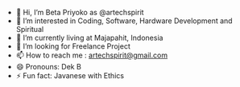 - 👋 Hi, I’m Beta Priyoko as @artechspirit
- 👀 I’m interested in Coding, Software, Hardware Development and Spiritual
- 🌱 I’m currently living at Majapahit, Indonesia
- 💞️ I’m looking for Freelance Project
- 📫 How to reach me : artechspirit@gmail.com
- 😄 Pronouns: Dek B
- ⚡ Fun fact: Javanese with Ethics

<!---
artechspirit/artechspirit is a ✨ special ✨ repository because its `README.md` (this file) appears on your GitHub profile.
You can click the Preview link to take a look at your changes.
--->
